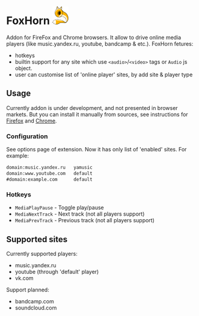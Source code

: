 # FoxHorn ![logo](https://raw.githubusercontent.com/wayerr/foxhorn/master/icons/logo-48.png)

Addon for FireFox and Chrome browsers. It allow to drive online media players (like music.yandex.ru, youtube, bandcamp & etc.).
FoxHorn fetures:

* hotkeys
* builtin support for any site which use `<audio>`/`<video>` tags or `Audio` js object. 
* user can customise list of 'online player' sites, by add site & player type

## Usage

Currently addon is under development, and not presented in browser markets. But you can install it manually from sources, see instructions for [Firefox](https://developer.mozilla.org/en-US/Add-ons/WebExtensions/Temporary_Installation_in_Firefox) and [Chrome](https://developer.chrome.com/extensions/getstarted#unpacked).

### Configuration

See options page of extension. Now it has  only list of 'enabled' sites. For example:
```
domain:music.yandex.ru   yamusic 
domain:www.youtube.com   default
#domain:example.com      default
```

### Hotkeys

 - `MediaPlayPause` - Toggle play/pause
 - `MediaNextTrack` - Next track (not all players support)
 - `MediaPrevTrack` - Previous track  (not all players support)

## Supported sites

Currently supported players:

* music.yandex.ru
* youtube (through 'default' player)
* vk.com

Support planned:

* bandcamp.com
* soundcloud.com
